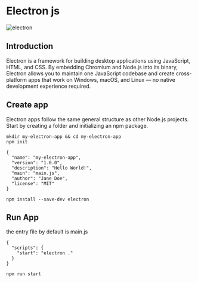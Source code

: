 # Electron js

![electron](https://miro.medium.com/max/1400/1*pLdF3eiHQvT52YCnFtYiew.png)

## Introduction

Electron is a framework for building desktop applications using JavaScript, HTML, and CSS. By embedding Chromium and Node.js into its binary, Electron allows you to maintain one JavaScript codebase and create cross-platform apps that work on Windows, macOS, and Linux — no native development experience required.

## Create app

Electron apps follow the same general structure as other Node.js projects. Start by creating a folder and initializing an npm package.

```
mkdir my-electron-app && cd my-electron-app
npm init
```

```
{
  "name": "my-electron-app",
  "version": "1.0.0",
  "description": "Hello World!",
  "main": "main.js",
  "author": "Jane Doe",
  "license": "MIT"
}
```

```
npm install --save-dev electron
```

## Run App

the entry file by default is main.js

```
{
  "scripts": {
    "start": "electron ."
  }
}
```

```
npm run start
```

